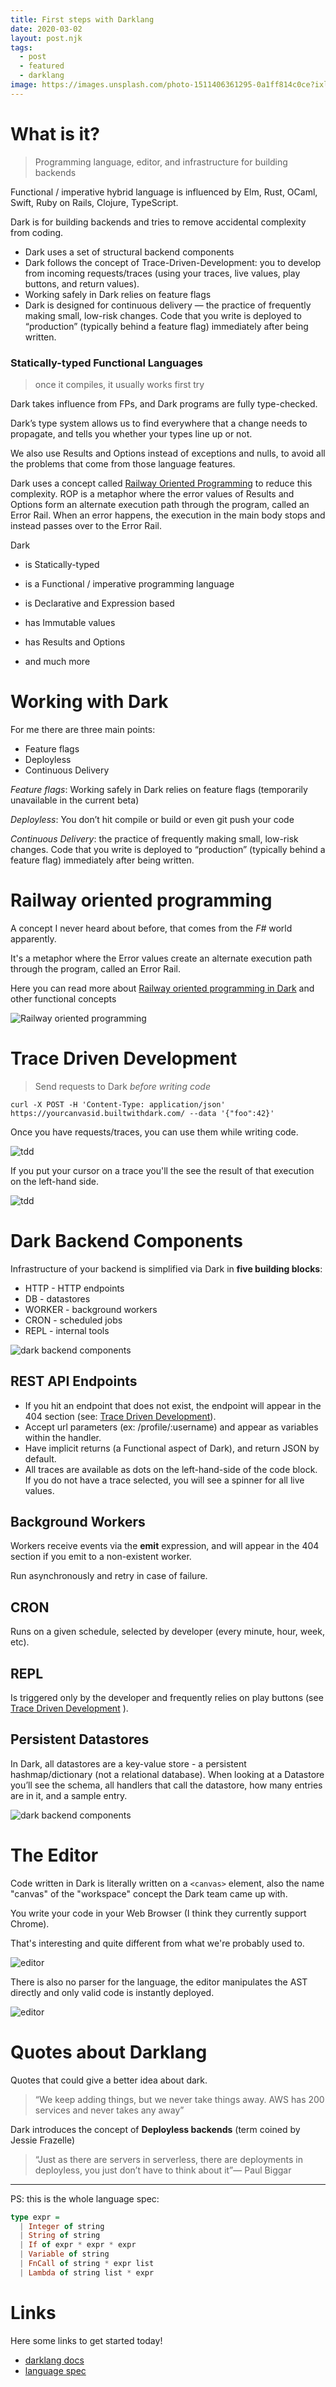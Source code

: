 ```yaml
---
title: First steps with Darklang
date: 2020-03-02
layout: post.njk
tags:
  - post
  - featured
  - darklang
image: https://images.unsplash.com/photo-1511406361295-0a1ff814c0ce?ixlib=rb-1.2.1&ixid=eyJhcHBfaWQiOjEyMDd9&auto=format&fit=crop&w=250&q=40
---
```


# What is it?

> Programming language, editor, and infrastructure for building backends

Functional / imperative hybrid language is influenced by  Elm, Rust, OCaml, Swift, Ruby on Rails, Clojure, TypeScript.

Dark is for building backends and tries to remove accidental complexity from coding.

- Dark uses a set of structural backend components
- Dark follows the concept of Trace-Driven-Development: you to develop from incoming requests/traces (using your traces, live values, play buttons, and return values).
- Working safely in Dark relies on feature flags
- Dark is designed for continuous delivery — the practice of frequently making small, low-risk changes. Code that you write is deployed to “production” (typically behind a feature flag) immediately after being written.


### Statically-typed Functional Languages

> once it compiles, it usually works first try

Dark takes influence from FPs, and Dark programs are fully type-checked.

Dark’s type system allows us to find everywhere that a change needs to propagate, and tells you whether your types line up or not.

We also use Results and Options instead of exceptions and nulls, to avoid all the problems that come from those language features.

Dark uses a concept called [Railway Oriented Programming](https://fsharpforfunandprofit.com/posts/recipe-part2/) to reduce this complexity. ROP is a metaphor where the error values of Results and Options form an alternate execution path through the program, called an Error Rail. When an error happens, the execution in the main body stops and instead passes over to the Error Rail.

Dark

- is Statically-typed

- is a Functional / imperative programming language

- is Declarative and Expression based

- has Immutable values

- has Results and Options

- and much more

# Working with Dark

For me there are three main points:

- Feature flags
- Deployless
- Continuous Delivery


*Feature flags*: Working safely in Dark relies on feature flags (temporarily unavailable in the current beta)

*Deployless*: You don’t hit compile or build or even git push your code

*Continuous Delivery*: the practice of frequently making small, low-risk changes. Code that you write is deployed to “production” (typically behind a feature flag) immediately after being written.


# Railway oriented programming

A concept I never heard about before, that comes from the *F#* world apparently.

It's a metaphor where the Error values create an alternate execution path through the program, called an Error Rail.

Here you can read more about [Railway oriented programming in Dark](https://medium.com/darklang/real-problems-with-functional-languages-efe668c5264a) and other functional concepts

![Railway oriented programming](/assets/images/posts/dark/railway.png)


# Trace Driven Development

> Send requests to Dark *before writing code*

```
curl -X POST -H 'Content-Type: application/json' https://yourcanvasid.builtwithdark.com/ --data '{"foo":42}'
```

Once you have requests/traces, you can use them while writing code.

![tdd](/assets/images/posts/dark/tdd1.png)

If you put your cursor on a trace you'll the see the result of that execution on the left-hand side.

![tdd](/assets/images/posts/dark/tdd2.png)


# Dark Backend Components

Infrastructure of your backend is simplified via Dark in **five building blocks**:
- HTTP - HTTP endpoints
- DB - datastores
- WORKER - background workers
- CRON - scheduled jobs
- REPL - internal tools

![dark backend components](/assets/images/posts/dark/backend-components.png)

## REST API Endpoints

* If you hit an endpoint that does not exist, the endpoint will appear in the 404 section (see: [Trace Driven Development](https://darklang.github.io/docs/trace-driven-development)).
* Accept url parameters (ex: /profile/:username) and appear as variables within the handler.
* Have implicit returns (a Functional aspect of Dark), and return JSON by default.
* All traces are available as dots on the left-hand-side of the code block. If you do not have a trace selected, you will see a spinner for all live values.

## Background Workers

Workers receive events via the **emit** expression, and will appear in the 404 section if you emit to a non-existent worker.

Run asynchronously and retry in case of failure.

## CRON

Runs on a given schedule, selected by developer (every minute, hour, week, etc).

## REPL

Is triggered only by the developer and frequently relies on play buttons (see  [Trace Driven Development](https://darklang.github.io/docs/trace-driven-development) ).

## Persistent Datastores

In Dark, all datastores are a key-value store - a persistent hashmap/dictionary (not a relational database). When looking at a Datastore you’ll see the schema, all handlers that call the datastore, how many entries are in it, and a sample entry.

![dark backend components](/assets/images/posts/dark/datastores.png)

# The Editor

Code written in Dark is literally written on a `<canvas>` element, also the name "canvas" of the "workspace" concept the Dark team came up with.

You write your code in your Web Browser (I think they currently support Chrome).

That's interesting and quite different from what we're probably used to.

![editor](/assets/images/posts/dark/editor1.png)

There is also no parser for the language, the editor manipulates the AST directly and only valid code is instantly deployed.

![editor](/assets/images/posts/dark/editor2.png)



# Quotes about Darklang

Quotes that could give a better idea about dark.

> “We keep adding things, but we never take things away. AWS has 200 services and never takes any away”

Dark introduces the concept of **Deployless backends** (term coined by Jessie Frazelle)

> “Just as there are servers in serverless, there are deployments in deployless, you just don’t have to think about it”— Paul Biggar


---

PS: this is the whole language spec:

```haskell
type expr =
  | Integer of string
  | String of string
  | If of expr * expr * expr
  | Variable of string
  | FnCall of string * expr list
  | Lambda of string list * expr
```


# Links

Here some links to get started today!

- [darklang docs](https://darklang.github.io/docs/introduction)
- [language spec](https://ops-documentation.builtwithdark.com/?pretty=1)
